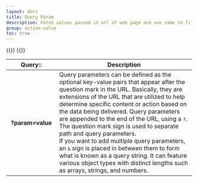 ```yaml
---
layout: docs
title: Query Param
description: Fetch values passed in url of web page and use same to fill the forms.
group: action-value
toc: true
---
```


{{<img query.png>}}
{{<img query-url.png>}}

<table class="table">
  <thead>
    <tr>
      <th scope="col">Query::</th>
      <th scope="col">Description</th>
    </tr>
  </thead>
  <tbody>
    <tr>
      <th scope="row" width="120px">?param=value</th>
      <td>
      Query parameters can be defined as the optional key-value pairs that appear after the question mark in the URL. Basically, they are extensions of the URL that are utilized to help determine specific content or action based on the data being delivered. Query parameters are appended to the end of the URL, using a <kbd>?</kbd>. The question mark sign is used to separate path and query parameters.<br/>
      If you want to add multiple query parameters, an  <kbd>&</kbd> sign is placed in between them to form what is known as a query string. It can feature various object types with distinct lengths such as arrays, strings, and numbers.
      </td>
    </tr>
  </tbody>
</table>
